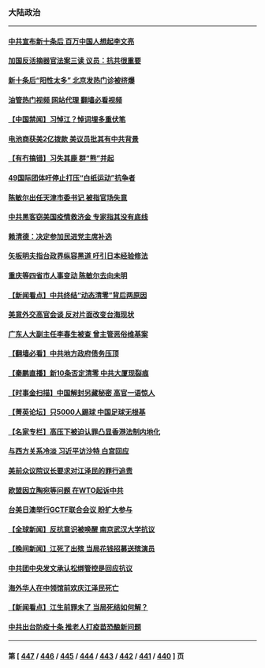 ### 大陆政治
---
#### [中共宣布新十条后 百万中国人想起李文亮](../../pages/ncid277/n13881045.md?12090445) 
#### [加国反活摘器官法案三读 议员：抗共很重要](../../pages/ncid277/n13881005.md?12090445) 
#### [新十条后“阳性太多” 北京发热门诊被挤爆](../../pages/ncid277/n13880979.md?12090445) 
#### [油管热门视频 网站代理 翻墙必看视频](http://138.2.39.72:81/youtube.html?epic-marker?12090445)
#### [【中国禁闻】习悼江？悼词埋多重伏笔](../../pages/ncid277/n13880957.md?12090445) 
#### [电池商获美2亿拨款 美议员批其有中共背景](../../pages/ncid277/n13880881.md?12090445) 
#### [【有冇搞错】习失其鹿 群“熊”并起](../../pages/ncid277/n13880739.md?12090445) 
#### [49国际团体吁停止打压“白纸运动”抗争者](../../pages/ncid277/n13880790.md?12090445) 
#### [陈敏尔出任天津市委书记 被指官场失意](../../pages/ncid277/n13880757.md?12090445) 
#### [中共黑客窃美国疫情救济金 专家指其没有底线](../../pages/ncid277/n13880656.md?12090445) 
#### [赖清德：决定参加民进党主席补选](../../pages/ncid277/n13880711.md?12090445) 
#### [矢板明夫指台政界纵容黑道 吁引日本经验修法](../../pages/ncid277/n13880660.md?12090445) 
#### [重庆等四省市人事变动 陈敏尔去向未明](../../pages/ncid277/n13880579.md?12090445) 
#### [【新闻看点】中共终结“动态清零”背后两原因](../../pages/ncid277/n13880406.md?12090445) 
#### [美意外交高官会谈 反对片面改变台海现状](../../pages/ncid277/n13880136.md?12090445) 
#### [广东人大副主任李春生被查 曾主管恶俗维基案](../../pages/ncid277/n13880580.md?12090445) 
#### [【翻墙必看】中共地方政府债务压顶](../../pages/ncid277/n13880557.md?12090445) 
#### [【秦鹏直播】新10条否定清零 中共大厦现裂痕](../../pages/ncid277/n13880424.md?12090445) 
#### [【时事金扫描】中国解封另藏秘密 高官一语惊人](../../pages/ncid277/n13880420.md?12090445) 
#### [【菁英论坛】只5000人踢球 中国足球无根基](../../pages/ncid277/n13880289.md?12090445) 
#### [【名家专栏】高压下被迫认罪凸显香港法制内地化](../../pages/ncid277/n13880257.md?12090445) 
#### [与西方关系冷淡 习近平访沙特 白宫回应](../../pages/ncid277/n13880338.md?12090445) 
#### [美前众议院议长要求对江泽民的罪行追责](../../pages/ncid277/n13880250.md?12090445) 
#### [欧盟因立陶宛等问题 在WTO起诉中共](../../pages/ncid277/n13880268.md?12090445) 
#### [台美日澳举行GCTF联合会议 盼扩大参与](../../pages/ncid277/n13880053.md?12090445) 
#### [【全球新闻】反抗意识被唤醒 南京武汉大学抗议](../../pages/ncid277/n13879779.md?12090445) 
#### [【晚间新闻】江死了出殡 当局花钱招募送殡演员](../../pages/ncid277/n13880213.md?12090445) 
#### [中共团中央发文承认松绑管控是回应抗议](../../pages/ncid277/n13880124.md?12090445) 
#### [海外华人在中领馆前欢庆江泽民死亡](../../pages/ncid277/n13880142.md?12090445) 
#### [【新闻看点】江生前罪未了 当局死结如何解？](../../pages/ncid277/n13879741.md?12090445) 
#### [中共出台防疫十条 推老人打疫苗恐酿新问题](../../pages/ncid277/n13879892.md?12090445) 

---
#### 第 [ [447](./447.md?12090445) / [446](./446.md?12090445) / [445](./445.md?12090445) / [444](./444.md?12090445) / [443](./443.md?12090445) / [442](./442.md?12090445) / [441](./441.md?12090445) / [440](./440.md?12090445) ] 页
